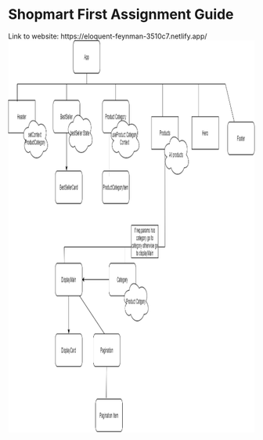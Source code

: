 <h1> Shopmart First Assignment Guide </h1>
Link to website: https://eloquent-feynman-3510c7.netlify.app/

<img src="roadmap.drawio.png" alt="Components" width="100%" height="800">